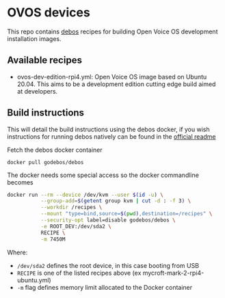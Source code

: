 # OVOS devices

This repo contains [debos](https://github.com/go-debos/debos) recipes for building Open Voice OS development installation images.

## Available recipes

- ovos-dev-edition-rpi4.yml: Open Voice OS image based on Ubuntu 20.04. This aims to be a development edition cutting edge build aimed at developers.

## Build instructions

This will detail the build instructions using the debos docker, if you wish instructions for running debos natively can be found in the [official readme](https://github.com/go-debos/debos#sypnosis)


Fetch the debos docker container

```
docker pull godebos/debos
```

The docker needs some special access so the docker commandline becomes

```sh
docker run --rm --device /dev/kvm --user $(id -u) \
           --group-add=$(getent group kvm | cut -d : -f 3) \
           --workdir /recipes \
           --mount "type=bind,source=$(pwd),destination=/recipes" \
           --security-opt label=disable godebos/debos \
           -e ROOT_DEV:/dev/sda2 \
           RECIPE \
           -m 7450M
```

Where:
- `/dev/sda2` defines the root device, in this case booting from USB
- `RECIPE` is one of the listed recipes above (ex mycroft-mark-2-rpi4-ubuntu.yml)
- `-m` flag defines memory limit allocated to the Docker container
